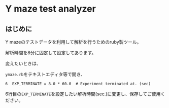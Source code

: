 # Y maze test analyzer

## はじめに

Y mazeのテストデータを利用して解析を行うためのruby製ツール。

解析時間を8分に固定して設定してあります。

変えたいときは、

`ymaze.rb`をテキストエディタ等で開き、 

```
6  EXP_TERMINATE = 8.0 * 60.0  # Experiment terminated at. (sec)
```

6行目の`EXP_TERMINATE`を設定したい解析時間(sec.)に変更し、保存してご使用ください。


